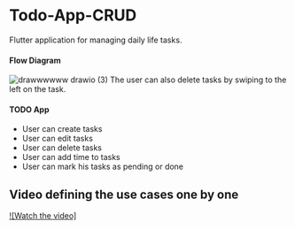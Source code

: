 # Todo-App-CRUD

Flutter application for managing daily life tasks.

#### Flow Diagram ####
![drawwwwww drawio (3)](https://user-images.githubusercontent.com/108008682/185385214-a223afb4-f212-4982-979f-7e30150becd8.png)
The user can also delete tasks by swiping to the left on the task.

#### TODO App ####

- User can create tasks
- User can edit tasks
- User can delete tasks
- User can add time to tasks
- User can mark his tasks as pending or done


## Video defining the use cases one by one

[![Watch the video]](https://youtu.be/7OIsRlqQKjo)
